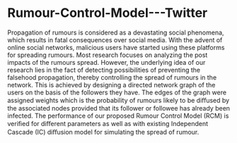 # Rumour-Control-Model---Twitter
 Propagation of rumours is considered as a devastating social phenomena, which results in fatal consequences over social media. With the advent of online social networks, malicious users have started using these platforms for spreading rumours. Most research focuses on analyzing the post impacts of the rumours spread. However, the underlying idea of our research lies in the fact of detecting possibilities of preventing the falsehood propagation, thereby controlling the spread of rumours in the network. This is achieved by designing a directed network graph of the users on the basis of the followers they have. The edges of the graph were assigned weights which is the probability of rumours likely to be diﬀused by the associated nodes provided that its follower or followee has already been infected. The performance of our proposed Rumour Control Model (RCM) is veriﬁed for diﬀerent parameters as well as with existing Independent Cascade (IC) diﬀusion model for simulating the spread of rumour.
